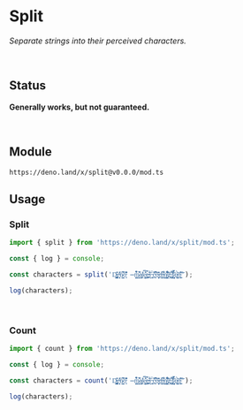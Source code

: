 
# Split

*Separate strings into their perceived characters.*

<br>

## Status

**Generally works, but not guaranteed.**

<br>

## Module

```
https://deno.land/x/split@v0.0.0/mod.ts
```

## Usage

### Split

```js
import { split } from 'https://deno.land/x/split/mod.ts';

const { log } = console;

const characters = split('D̵̢͇̼͕͚̪̎̑e̴̝̝͕̖̽̀͑̾͐ǹ̷̛̻͇͆̋ȍ̵͓̽͐̂̐̆ ̶̪̋̃̇̉m̷̱̙̳̙̤̎̇͂̚a̸̩̳̞͖̍k̵͎͈͇̦̜̝̐̂̎͠͠ę̶̲̪͎̉́͝ŝ̵̗͈̀ ̵͎̥͎͎́c̴̠̤̫̘̏̾͆̌͠o̶̫̦͎͍͙͐̑̏̈͊d̶̠̙͈̼͙͛i̴̟̠͕͋̄͂̕n̸̨̦̳̺̰̗͋̐͛͒͋͝g̶̢͔̃̊̀ ̸̢̡͕͕̤̜͆́̄̓͝f̷͙͍̦͉̳͈̃̇̈́̉̆̀ų̴̲̭̭̰̍̀̄͝ņ̴̥̱̲̤͌̏͘͠ͅ');

log(characters);
```

<br>

### Count

```js
import { count } from 'https://deno.land/x/split/mod.ts';

const { log } = console;

const characters = count('D̵̢͇̼͕͚̪̎̑e̴̝̝͕̖̽̀͑̾͐ǹ̷̛̻͇͆̋ȍ̵͓̽͐̂̐̆ ̶̪̋̃̇̉m̷̱̙̳̙̤̎̇͂̚a̸̩̳̞͖̍k̵͎͈͇̦̜̝̐̂̎͠͠ę̶̲̪͎̉́͝ŝ̵̗͈̀ ̵͎̥͎͎́c̴̠̤̫̘̏̾͆̌͠o̶̫̦͎͍͙͐̑̏̈͊d̶̠̙͈̼͙͛i̴̟̠͕͋̄͂̕n̸̨̦̳̺̰̗͋̐͛͒͋͝g̶̢͔̃̊̀ ̸̢̡͕͕̤̜͆́̄̓͝f̷͙͍̦͉̳͈̃̇̈́̉̆̀ų̴̲̭̭̰̍̀̄͝ņ̴̥̱̲̤͌̏͘͠ͅ');

log(characters);
```

<br>
